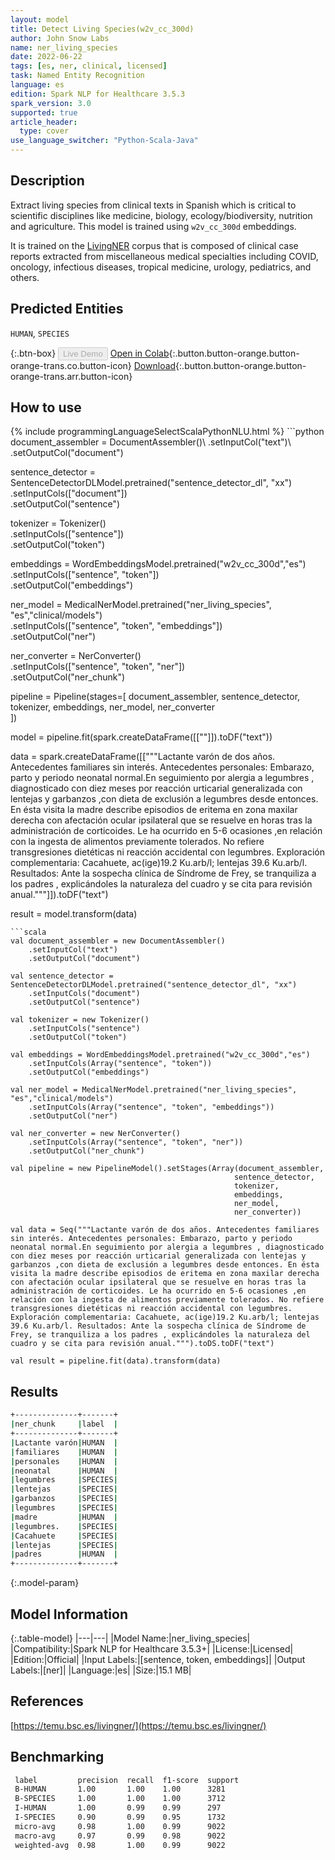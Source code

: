 ```yaml
---
layout: model
title: Detect Living Species(w2v_cc_300d)
author: John Snow Labs
name: ner_living_species
date: 2022-06-22
tags: [es, ner, clinical, licensed]
task: Named Entity Recognition
language: es
edition: Spark NLP for Healthcare 3.5.3
spark_version: 3.0
supported: true
article_header:
  type: cover
use_language_switcher: "Python-Scala-Java"
---
```


## Description

Extract living species from clinical texts in Spanish which is critical to scientific disciplines like medicine, biology, ecology/biodiversity, nutrition and agriculture. This model is trained using `w2v_cc_300d` embeddings.

It is trained on the [LivingNER](https://temu.bsc.es/livingner/) corpus that is composed of clinical case reports extracted from miscellaneous medical specialties including COVID, oncology, infectious diseases, tropical medicine, urology, pediatrics, and others.

## Predicted Entities

`HUMAN`, `SPECIES`

{:.btn-box}
<button class="button button-orange" disabled>Live Demo</button>
[Open in Colab](https://colab.research.google.com/github/JohnSnowLabs/spark-nlp-workshop/blob/master/tutorials/Certification_Trainings/Healthcare/1.Clinical_Named_Entity_Recognition_Model.ipynb){:.button.button-orange.button-orange-trans.co.button-icon}
[Download](https://s3.amazonaws.com/auxdata.johnsnowlabs.com/clinical/models/ner_living_species_es_3.5.3_3.0_1655907754521.zip){:.button.button-orange.button-orange-trans.arr.button-icon}

## How to use



<div class="tabs-box" markdown="1">
{% include programmingLanguageSelectScalaPythonNLU.html %}
```python
document_assembler = DocumentAssembler()\
    .setInputCol("text")\
    .setOutputCol("document")

sentence_detector = SentenceDetectorDLModel.pretrained("sentence_detector_dl", "xx")\
    .setInputCols(["document"])\
    .setOutputCol("sentence")

tokenizer = Tokenizer() \
    .setInputCols(["sentence"])\
    .setOutputCol("token")

embeddings = WordEmbeddingsModel.pretrained("w2v_cc_300d","es")\
    .setInputCols(["sentence", "token"]) \
    .setOutputCol("embeddings")

ner_model = MedicalNerModel.pretrained("ner_living_species", "es","clinical/models")\
    .setInputCols(["sentence", "token", "embeddings"])\
    .setOutputCol("ner")

ner_converter = NerConverter()\
    .setInputCols(["sentence", "token", "ner"])\
    .setOutputCol("ner_chunk")

pipeline = Pipeline(stages=[
    document_assembler, 
    sentence_detector,
    tokenizer,
    embeddings,
    ner_model,
    ner_converter   
    ])

model = pipeline.fit(spark.createDataFrame([[""]]).toDF("text"))

data = spark.createDataFrame([["""Lactante varón de dos años. Antecedentes familiares sin interés. Antecedentes personales: Embarazo, parto y periodo neonatal normal.En seguimiento por alergia a legumbres , diagnosticado con diez meses por reacción urticarial generalizada con lentejas y garbanzos ,con dieta de exclusión a legumbres desde entonces. En ésta visita la madre describe episodios de eritema en zona maxilar derecha con afectación ocular ipsilateral que se resuelve en horas tras la administración de corticoides. Le ha ocurrido en 5-6 ocasiones ,en relación con la ingesta de alimentos previamente tolerados. No refiere transgresiones dietéticas ni reacción accidental con legumbres. Exploración complementaria: Cacahuete, ac(ige)19.2 Ku.arb/l; lentejas 39.6 Ku.arb/l. Resultados: Ante la sospecha clínica de Síndrome de Frey, se tranquiliza a los padres , explicándoles la naturaleza del cuadro y se cita para revisión anual."""]]).toDF("text")

result = model.transform(data)
```
```scala
val document_assembler = new DocumentAssembler()
    .setInputCol("text")
    .setOutputCol("document")

val sentence_detector = SentenceDetectorDLModel.pretrained("sentence_detector_dl", "xx")
    .setInputCols("document")
    .setOutputCol("sentence")

val tokenizer = new Tokenizer()
    .setInputCols("sentence")
    .setOutputCol("token")

val embeddings = WordEmbeddingsModel.pretrained("w2v_cc_300d","es")
    .setInputCols(Array("sentence", "token"))
    .setOutputCol("embeddings")

val ner_model = MedicalNerModel.pretrained("ner_living_species", "es","clinical/models")
    .setInputCols(Array("sentence", "token", "embeddings"))
    .setOutputCol("ner")

val ner_converter = new NerConverter()
    .setInputCols(Array("sentence", "token", "ner"))
    .setOutputCol("ner_chunk")

val pipeline = new PipelineModel().setStages(Array(document_assembler, 
                                                  sentence_detector,
                                                  tokenizer,
                                                  embeddings,
                                                  ner_model,
                                                  ner_converter))

val data = Seq("""Lactante varón de dos años. Antecedentes familiares sin interés. Antecedentes personales: Embarazo, parto y periodo neonatal normal.En seguimiento por alergia a legumbres , diagnosticado con diez meses por reacción urticarial generalizada con lentejas y garbanzos ,con dieta de exclusión a legumbres desde entonces. En ésta visita la madre describe episodios de eritema en zona maxilar derecha con afectación ocular ipsilateral que se resuelve en horas tras la administración de corticoides. Le ha ocurrido en 5-6 ocasiones ,en relación con la ingesta de alimentos previamente tolerados. No refiere transgresiones dietéticas ni reacción accidental con legumbres. Exploración complementaria: Cacahuete, ac(ige)19.2 Ku.arb/l; lentejas 39.6 Ku.arb/l. Resultados: Ante la sospecha clínica de Síndrome de Frey, se tranquiliza a los padres , explicándoles la naturaleza del cuadro y se cita para revisión anual.""").toDS.toDF("text")

val result = pipeline.fit(data).transform(data)
```
</div>

## Results

```bash
+--------------+-------+
|ner_chunk     |label  |
+--------------+-------+
|Lactante varón|HUMAN  |
|familiares    |HUMAN  |
|personales    |HUMAN  |
|neonatal      |HUMAN  |
|legumbres     |SPECIES|
|lentejas      |SPECIES|
|garbanzos     |SPECIES|
|legumbres     |SPECIES|
|madre         |HUMAN  |
|legumbres.    |SPECIES|
|Cacahuete     |SPECIES|
|lentejas      |SPECIES|
|padres        |HUMAN  |
+--------------+-------+
```

{:.model-param}
## Model Information

{:.table-model}
|---|---|
|Model Name:|ner_living_species|
|Compatibility:|Spark NLP for Healthcare 3.5.3+|
|License:|Licensed|
|Edition:|Official|
|Input Labels:|[sentence, token, embeddings]|
|Output Labels:|[ner]|
|Language:|es|
|Size:|15.1 MB|

## References

[https://temu.bsc.es/livingner/](https://temu.bsc.es/livingner/)

## Benchmarking

```bash
 label         precision  recall  f1-score  support 
 B-HUMAN       1.00       1.00    1.00      3281    
 B-SPECIES     1.00       1.00    1.00      3712    
 I-HUMAN       1.00       0.99    0.99      297     
 I-SPECIES     0.90       0.99    0.95      1732    
 micro-avg     0.98       1.00    0.99      9022    
 macro-avg     0.97       0.99    0.98      9022    
 weighted-avg  0.98       1.00    0.99      9022   
```
